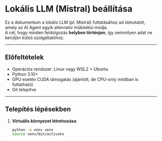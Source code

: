 # Lokális LLM (Mistral) beállítása

Ez a dokumentum a lokális LLM (pl. Mistral) futtatásához ad útmutatót, amely az AI Agent egyik alternatív működési módja.  
A cél, hogy minden feldolgozás **helyben történjen**, így semmilyen adat ne kerüljön külső szolgáltatóhoz.

---

## Előfeltételek
- Operációs rendszer: Linux vagy WSL2 + Ubuntu  
- Python 3.10+  
- GPU esetén CUDA támogatás (ajánlott, de CPU-only módban is futtatható)  
- Git telepítve

---

## Telepítés lépésekben

1. **Virtuális környezet létrehozása**
   ```bash
   python -m venv venv
   source venv/bin/activate
